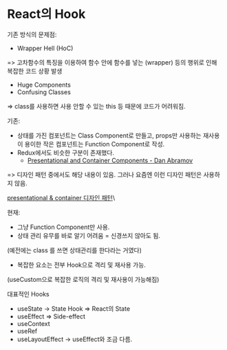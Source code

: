 # React의 Hook

기존 방식의 문제점:

* Wrapper Hell (HoC)

\=> 고차함수의 특징을 이용하여 함수 안에 함수를 넣는 (wrapper) 등의 행위로 인해 복잡한 코드 상황 발생

* Huge Components
* Confusing Classes

\=> class를 사용하면 사용 안할 수 있는 this 등 때문에 코드가 어려워짐.

기존:

* 상태를 가진 컴포넌트는 Class Component로 만들고, props만 사용하는 재사용이 용이한 작은 컴포넌트는 Function Component로 작성.
* Redux에서도 비슷한 구분이 존재했다.
  * [Presentational and Container Components - Dan Abramov](https://medium.com/@dan\_abramov/smart-and-dumb-components-7ca2f9a7c7d0)

\=> 디자인 패턴 중에서도 해당 내용이 있음. 그러나 요즘엔 이런 디자인 패턴은 사용하지 않음.

[presentational & container 디자인 패턴](https://kyounghwan01.github.io/blog/React/container-presenter-dessign-pattern/)\


현재:

* 그냥 Function Component만 사용.
* 상태 관리 유무를 바로 알기 어려움 = 신경쓰지 않아도 됨.&#x20;

&#x20;    (예전에는 class 를 쓰면 상태관리를 한다라는 거였다)

* 복잡한 요소는 전부 Hook으로 격리 및 재사용 가능.

&#x20;    (useCustom으로 복잡한 로직의 격리 및 재사용이 가능해짐)



대표적인 Hooks

* useState → State Hook ⇒ React의 State
* useEffect ⇒ Side-effect
* useContext
* useRef
* useLayoutEffect → useEffect와 조금 다름.

